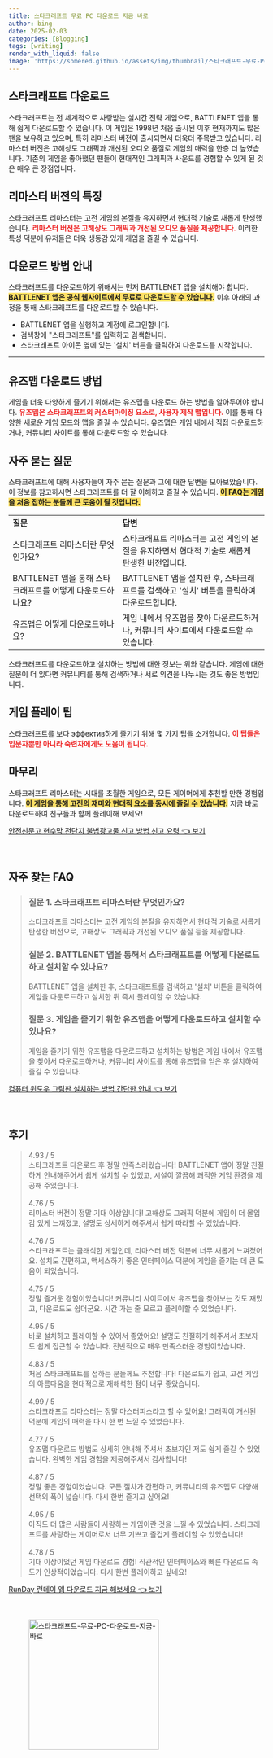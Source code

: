 ```yaml
---
title: 스타크래프트 무료 PC 다운로드 지금 바로
author: bing
date: 2025-02-03
categories: [Blogging]
tags: [writing]
render_with_liquid: false
image: 'https://somered.github.io/assets/img/thumbnail/스타크래프트-무료-PC-다운로드-지금-바로.webp'
---
```



<h2 id='스타크래프트_다운로드'>스타크래프트 다운로드</h2>

<p>스타크래프트는 전 세계적으로 사랑받는 실시간 전략 게임으로, BATTLENET 앱을 통해 쉽게 다운로드할 수 있습니다. 이 게임은 1998년 처음 출시된 이후 현재까지도 많은 팬을 보유하고 있으며, 특히 리마스터 버전이 출시되면서 더욱더 주목받고 있습니다. 리마스터 버전은 고해상도 그래픽과 개선된 오디오 품질로 게임의 매력을 한층 더 높였습니다. 기존의 게임을 좋아했던 팬들이 현대적인 그래픽과 사운드를 경험할 수 있게 된 것은 매우 큰 장점입니다.</p>

<h2 id='리마스터_버전의_특징'>리마스터 버전의 특징</h2>

<p>스타크래프트 리마스터는 고전 게임의 본질을 유지하면서 현대적 기술로 새롭게 탄생했습니다. <b><span style="color: #ee2323;">리마스터 버전은 고해상도 그래픽과 개선된 오디오 품질을 제공합니다.</span></b> 이러한 특성 덕분에 유저들은 더욱 생동감 있게 게임을 즐길 수 있습니다. </p>

<h2 id='다운로드_방법'>다운로드 방법 안내</h2>

<p>스타크래프트를 다운로드하기 위해서는 먼저 BATTLENET 앱을 설치해야 합니다. <b><span style="background-color: #ffe066;">BATTLENET 앱은 공식 웹사이트에서 무료로 다운로드할 수 있습니다.</span></b> 이후 아래의 과정을 통해 스타크래프트를 다운로드할 수 있습니다.</p>

<ul>
    <li>BATTLENET 앱을 실행하고 계정에 로그인합니다.</li>
    <li>검색창에 "스타크래프트"를 입력하고 검색합니다.</li>
    <li>스타크래프트 아이콘 옆에 있는 '설치' 버튼을 클릭하여 다운로드를 시작합니다.</li>
</ul>

<hr />

<h2 id='유즈맵_다운로드_방법'>유즈맵 다운로드 방법</h2>

<p>게임을 더욱 다양하게 즐기기 위해서는 유즈맵을 다운로드 하는 방법을 알아두어야 합니다. <b><span style="color: #ee2323;">유즈맵은 스타크래프트의 커스터마이징 요소로, 사용자 제작 맵입니다.</span></b> 이를 통해 다양한 새로운 게임 모드와 맵을 즐길 수 있습니다. 유즈맵은 게임 내에서 직접 다운로드하거나, 커뮤니티 사이트를 통해 다운로드할 수 있습니다.</p>

<h2 id='자주_묻는_질문'>자주 묻는 질문</h2>

<p>스타크래프트에 대해 사용자들이 자주 묻는 질문과 그에 대한 답변을 모아보았습니다. 이 정보를 참고하시면 스타크래프트를 더 잘 이해하고 즐길 수 있습니다. <b><span style="background-color: #ffe066;">이 FAQ는 게임을 처음 접하는 분들께 큰 도움이 될 것입니다.</span></b></p>

<table>
    <tr>
        <td><b>질문</b></td>
        <td><b>답변</b></td>
    </tr>
    <tr>
        <td>스타크래프트 리마스터란 무엇인가요?</td>
        <td>스타크래프트 리마스터는 고전 게임의 본질을 유지하면서 현대적 기술로 새롭게 탄생한 버전입니다.</td>
    </tr>
    <tr>
        <td>BATTLENET 앱을 통해 스타크래프트를 어떻게 다운로드하나요?</td>
        <td>BATTLENET 앱을 설치한 후, 스타크래프트를 검색하고 '설치' 버튼을 클릭하여 다운로드합니다.</td>
    </tr>
    <tr>
        <td>유즈맵은 어떻게 다운로드하나요?</td>
        <td>게임 내에서 유즈맵을 찾아 다운로드하거나, 커뮤니티 사이트에서 다운로드할 수 있습니다.</td>
    </tr>
</table>

<p>스타크래프트를 다운로드하고 설치하는 방법에 대한 정보는 위와 같습니다. 게임에 대한 질문이 더 있다면 커뮤니티를 통해 검색하거나 서로 의견을 나누시는 것도 좋은 방법입니다.</p>

<h2 id='게임_플레이_팁'>게임 플레이 팁</h2>

<p>스타크래프트를 보다 эффектив하게 즐기기 위해 몇 가지 팁을 소개합니다. <b><span style="color: #ee2323;">이 팁들은 입문자뿐만 아니라 숙련자에게도 도움이 됩니다.</span></b></p>

<h2 id='마무리'>마무리</h2>

<p>스타크래프트 리마스터는 시대를 초월한 게임으로, 모든 게이머에게 추천할 만한 경험입니다. <b><span style="background-color: #ffe066;">이 게임을 통해 고전의 재미와 현대적 요소를 동시에 즐길 수 있습니다.</span></b> 지금 바로 다운로드하여 친구들과 함께 플레이해 보세요!</p>


<p><a class="click-button" title="안전신문고 현수막 전단지 불법광고물 신고 방법 신고 요령" href="https://somered.github.io/posts/%EC%95%88%EC%A0%84%EC%8B%A0%EB%AC%B8%EA%B3%A0-%ED%98%84%EC%88%98%EB%A7%89-%EC%A0%84%EB%8B%A8%EC%A7%80-%EB%B6%88%EB%B2%95%EA%B4%91%EA%B3%A0%EB%AC%BC-%EC%8B%A0%EA%B3%A0-%EB%B0%A9%EB%B2%95-%EC%8B%A0%EA%B3%A0-%EC%9A%94%EB%A0%B9/" rel="dofollow">안전신문고 현수막 전단지 불법광고물 신고 방법 신고 요령 👈 보기</a></p><br>
<h2 id='자주_찾는_FAQ'>자주 찾는 FAQ</h2>
<div itemscope="" itemtype="https://schema.org/FAQPage"> 
<blockquote> 
<div itemscope="" itemprop="mainEntity" itemtype="https://schema.org/Question"> 
<h3 itemprop="name">질문 1. 스타크래프트 리마스터란 무엇인가요?</h3> 
<div itemscope="" itemprop="acceptedAnswer" itemtype="https://schema.org/Answer"> 
<span itemprop="text"> 
<p>스타크래프트 리마스터는 고전 게임의 본질을 유지하면서 현대적 기술로 새롭게 탄생한 버전으로, 고해상도 그래픽과 개선된 오디오 품질 등을 제공합니다.</p> 
</span> 
</div> 
</div> 
<div itemscope="" itemprop="mainEntity" itemtype="https://schema.org/Question"> 
<h3 itemprop="name">질문 2. BATTLENET 앱을 통해서 스타크래프트를 어떻게 다운로드하고 설치할 수 있나요?</h3> 
<div itemscope="" itemprop="acceptedAnswer" itemtype="https://schema.org/Answer"> 
<span itemprop="text"> 
<p>BATTLENET 앱을 설치한 후, 스타크래프트를 검색하고 '설치' 버튼을 클릭하여 게임을 다운로드하고 설치한 뒤 즉시 플레이할 수 있습니다.</p> 
</span> 
</div> 
</div> 
<div itemscope="" itemprop="mainEntity" itemtype="https://schema.org/Question"> 
<h3 itemprop="name">질문 3. 게임을 즐기기 위한 유즈맵을 어떻게 다운로드하고 설치할 수 있나요?</h3> 
<div itemscope="" itemprop="acceptedAnswer" itemtype="https://schema.org/Answer"> 
<span itemprop="text"> 
<p>게임을 즐기기 위한 유즈맵을 다운로드하고 설치하는 방법은 게임 내에서 유즈맵을 찾아서 다운로드하거나, 커뮤니티 사이트를 통해 유즈맵을 얻은 후 설치하여 즐길 수 있습니다.</p> 
</span> 
</div> 
</div> 
</blockquote> 
</div>
<p><a class="click-button" title="컴퓨터 윈도우 그림판 설치하는 방법 간단한 안내" href="https://somered.github.io/posts/%EC%BB%B4%ED%93%A8%ED%84%B0-%EC%9C%88%EB%8F%84%EC%9A%B0-%EA%B7%B8%EB%A6%BC%ED%8C%90-%EC%84%A4%EC%B9%98%ED%95%98%EB%8A%94-%EB%B0%A9%EB%B2%95-%EA%B0%84%EB%8B%A8%ED%95%9C-%EC%95%88%EB%82%B4/" rel="dofollow">컴퓨터 윈도우 그림판 설치하는 방법 간단한 안내 👈 보기</a></p><br>
<h2 id='후기'>후기</h2>
<div itemscope itemtype="https://schema.org/Product">
  <blockquote>
  <div itemprop="review" itemscope itemtype="https://schema.org/Review">
      <div itemprop="reviewRating" itemscope itemtype="https://schema.org/Rating"> <span itemprop="ratingValue">4.93</span> / <span itemprop="bestRating">5</span> </div>
      <span itemprop="reviewBody">스타크래프트 다운로드 후 정말 만족스러웠습니다! BATTLENET 앱이 정말 친절하게 안내해주어서 쉽게 설치할 수 있었고, 시설이 깔끔해 쾌적한 게임 환경을 제공해 주었습니다.</span>
  </div>
  <br>
  <div itemprop="review" itemscope itemtype="https://schema.org/Review">
      <div itemprop="reviewRating" itemscope itemtype="https://schema.org/Rating"> <span itemprop="ratingValue">4.76</span> / <span itemprop="bestRating">5</span> </div>
      <span itemprop="reviewBody">리마스터 버전이 정말 기대 이상입니다! 고해상도 그래픽 덕분에 게임이 더 몰입감 있게 느껴졌고, 설명도 상세하게 해주셔서 쉽게 따라할 수 있었습니다.</span>
  </div>
  <br>
  <div itemprop="review" itemscope itemtype="https://schema.org/Review">
      <div itemprop="reviewRating" itemscope itemtype="https://schema.org/Rating"> <span itemprop="ratingValue">4.76</span> / <span itemprop="bestRating">5</span> </div>
      <span itemprop="reviewBody">스타크래프트는 클래식한 게임인데, 리마스터 버전 덕분에 너무 새롭게 느껴졌어요. 설치도 간편하고, 액세스하기 좋은 인터페이스 덕분에 게임을 즐기는 데 큰 도움이 되었습니다.</span>
  </div>
  <br>
  <div itemprop="review" itemscope itemtype="https://schema.org/Review">
      <div itemprop="reviewRating" itemscope itemtype="https://schema.org/Rating"> <span itemprop="ratingValue">4.75</span> / <span itemprop="bestRating">5</span> </div>
      <span itemprop="reviewBody">정말 즐거운 경험이었습니다! 커뮤니티 사이트에서 유즈맵을 찾아보는 것도 재밌고, 다운로드도 쉽더군요. 시간 가는 줄 모르고 플레이할 수 있었습니다.</span>
  </div>
  <br>
  <div itemprop="review" itemscope itemtype="https://schema.org/Review">
      <div itemprop="reviewRating" itemscope itemtype="https://schema.org/Rating"> <span itemprop="ratingValue">4.95</span> / <span itemprop="bestRating">5</span> </div>
      <span itemprop="reviewBody">바로 설치하고 플레이할 수 있어서 좋았어요! 설명도 친절하게 해주셔서 초보자도 쉽게 접근할 수 있습니다. 전반적으로 매우 만족스러운 경험이었습니다.</span>
  </div>
  <br>
  <div itemprop="review" itemscope itemtype="https://schema.org/Review">
      <div itemprop="reviewRating" itemscope itemtype="https://schema.org/Rating"> <span itemprop="ratingValue">4.83</span> / <span itemprop="bestRating">5</span> </div>
      <span itemprop="reviewBody">처음 스타크래프트를 접하는 분들께도 추천합니다! 다운로드가 쉽고, 고전 게임의 아름다움을 현대적으로 재해석한 점이 너무 좋았습니다.</span>
  </div>
  <br>
  <div itemprop="review" itemscope itemtype="https://schema.org/Review">
      <div itemprop="reviewRating" itemscope itemtype="https://schema.org/Rating"> <span itemprop="ratingValue">4.99</span> / <span itemprop="bestRating">5</span> </div>
      <span itemprop="reviewBody">스타크래프트 리마스터는 정말 마스터피스라고 할 수 있어요! 그래픽이 개선된 덕분에 게임의 매력을 다시 한 번 느낄 수 있었습니다.</span>
  </div>
  <br>
  <div itemprop="review" itemscope itemtype="https://schema.org/Review">
      <div itemprop="reviewRating" itemscope itemtype="https://schema.org/Rating"> <span itemprop="ratingValue">4.77</span> / <span itemprop="bestRating">5</span> </div>
      <span itemprop="reviewBody">유즈맵 다운로드 방법도 상세히 안내해 주셔서 초보자인 저도 쉽게 즐길 수 있었습니다. 완벽한 게임 경험을 제공해주셔서 감사합니다!</span>
  </div>
  <br>
  <div itemprop="review" itemscope itemtype="https://schema.org/Review">
      <div itemprop="reviewRating" itemscope itemtype="https://schema.org/Rating"> <span itemprop="ratingValue">4.87</span> / <span itemprop="bestRating">5</span> </div>
      <span itemprop="reviewBody">정말 좋은 경험이었습니다. 모든 절차가 간편하고, 커뮤니티의 유즈맵도 다양해 선택의 폭이 넓습니다. 다시 한번 즐기고 싶어요!</span>
  </div>
  <br>
  <div itemprop="review" itemscope itemtype="https://schema.org/Review">
      <div itemprop="reviewRating" itemscope itemtype="https://schema.org/Rating"> <span itemprop="ratingValue">4.95</span> / <span itemprop="bestRating">5</span> </div>
      <span itemprop="reviewBody">아직도 더 많은 사람들이 사랑하는 게임이란 것을 느낄 수 있었습니다. 스타크래프트를 사랑하는 게이머로서 너무 기쁘고 즐겁게 플레이할 수 있었습니다!</span>
  </div>
  <br>
  <div itemprop="review" itemscope itemtype="https://schema.org/Review">
      <div itemprop="reviewRating" itemscope itemtype="https://schema.org/Rating"> <span itemprop="ratingValue">4.78</span> / <span itemprop="bestRating">5</span> </div>
      <span itemprop="reviewBody">기대 이상이었던 게임 다운로드 경험! 직관적인 인터페이스와 빠른 다운로드 속도가 인상적이었습니다. 다시 한번 플레이하고 싶네요!</span>
  </div>
  </blockquote>
</div>
<p><a class="click-button" title="RunDay 런데이 앱 다운로드 지금 해보세요" href="https://somered.github.io/posts/RunDay-%EB%9F%B0%EB%8D%B0%EC%9D%B4-%EC%95%B1-%EB%8B%A4%EC%9A%B4%EB%A1%9C%EB%93%9C-%EC%A7%80%EA%B8%88-%ED%95%B4%EB%B3%B4%EC%84%B8%EC%9A%94/" rel="dofollow">RunDay 런데이 앱 다운로드 지금 해보세요 👈 보기</a></p><br>
<figure class="image"><img src="https://somered.github.io/assets/img/thumbnail/스타크래프트-무료-PC-다운로드-지금-바로.webp" alt="스타크래프트-무료-PC-다운로드-지금-바로" width="256" height="256"></figure>